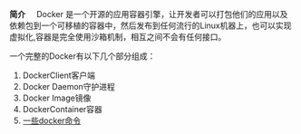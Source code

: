 **简介**
 &nbsp;&nbsp;&nbsp;&nbsp;Docker 是一个开源的应用容器引擎，让开发者可以打包他们的应用以及依赖包到一个可移植的容器中，然后发布到任何流行的Linux机器上，也可以实现虚拟化,容器是完全使用沙箱机制，相互之间不会有任何接口。

<!--more-->

一个完整的Docker有以下几个部分组成：

 1. DockerClient客户端
 2. Docker Daemon守护进程
 3. Docker Image镜像
  4. DockerContainer容器
  5. [一些docker命令](https://blog.csdn.net/qq_38503329/article/details/97147797)
